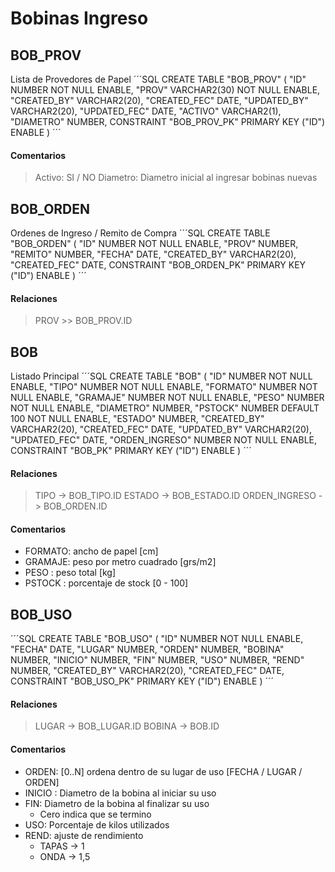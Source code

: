 # Bobinas Ingreso

## BOB_PROV
Lista de Provedores de Papel
´´´SQL
CREATE TABLE  "BOB_PROV" 
   (	"ID" NUMBER NOT NULL ENABLE, 
	"PROV" VARCHAR2(30) NOT NULL ENABLE, 
	"CREATED_BY" VARCHAR2(20), 
	"CREATED_FEC" DATE, 
	"UPDATED_BY" VARCHAR2(20), 
	"UPDATED_FEC" DATE, 
	"ACTIVO" VARCHAR2(1), 
	"DIAMETRO" NUMBER, 
	 CONSTRAINT "BOB_PROV_PK" PRIMARY KEY ("ID") ENABLE
   )
´´´
#### Comentarios
> Activo: SI / NO
> Diametro: Diametro inicial al ingresar bobinas nuevas

## BOB_ORDEN
Ordenes de Ingreso / Remito de Compra
´´´SQL
CREATE TABLE  "BOB_ORDEN" 
   (	"ID" NUMBER NOT NULL ENABLE, 
	"PROV" NUMBER, 
	"REMITO" NUMBER, 
	"FECHA" DATE, 
	"CREATED_BY" VARCHAR2(20), 
	"CREATED_FEC" DATE, 
	 CONSTRAINT "BOB_ORDEN_PK" PRIMARY KEY ("ID") ENABLE
   )
´´´
#### Relaciones
> PROV >> BOB_PROV.ID

## BOB
Listado Principal
´´´SQL
CREATE TABLE  "BOB" 
   (	"ID" NUMBER NOT NULL ENABLE, 
	"TIPO" NUMBER NOT NULL ENABLE, 
	"FORMATO" NUMBER NOT NULL ENABLE, 
	"GRAMAJE" NUMBER NOT NULL ENABLE, 
	"PESO" NUMBER NOT NULL ENABLE, 
	"DIAMETRO" NUMBER, 
	"PSTOCK" NUMBER DEFAULT 100 NOT NULL ENABLE, 
	"ESTADO" NUMBER, 
	"CREATED_BY" VARCHAR2(20), 
	"CREATED_FEC" DATE, 
	"UPDATED_BY" VARCHAR2(20), 
	"UPDATED_FEC" DATE, 
	"ORDEN_INGRESO" NUMBER NOT NULL ENABLE, 
	 CONSTRAINT "BOB_PK" PRIMARY KEY ("ID") ENABLE
   )
´´´
#### Relaciones
> TIPO -> BOB_TIPO.ID 
> ESTADO -> BOB_ESTADO.ID
> ORDEN_INGRESO -> BOB_ORDEN.ID
#### Comentarios
- FORMATO: ancho de papel [cm]
- GRAMAJE: peso por metro cuadrado [grs/m2] 
- PESO : peso total [kg]
- PSTOCK : porcentaje de stock [0 - 100]

## BOB_USO
´´´SQL
CREATE TABLE  "BOB_USO" 
   (	"ID" NUMBER NOT NULL ENABLE, 
	"FECHA" DATE, 
	"LUGAR" NUMBER, 
	"ORDEN" NUMBER, 
	"BOBINA" NUMBER, 
	"INICIO" NUMBER, 
	"FIN" NUMBER, 
	"USO" NUMBER, 
	"REND" NUMBER, 
	"CREATED_BY" VARCHAR2(20), 
	"CREATED_FEC" DATE, 
	 CONSTRAINT "BOB_USO_PK" PRIMARY KEY ("ID") ENABLE
   )
´´´ 
#### Relaciones
> LUGAR -> BOB_LUGAR.ID
> BOBINA -> BOB.ID
#### Comentarios
- ORDEN: [0..N] ordena dentro de su lugar de uso [FECHA / LUGAR / ORDEN]
- INICIO : Diametro de la bobina al iniciar su uso
- FIN: Diametro de la bobina al finalizar su uso 
  - Cero indica que se termino
- USO: Porcentaje de kilos utilizados 
- REND: ajuste de rendimiento
  - TAPAS -> 1
  - ONDA -> 1,5
  

